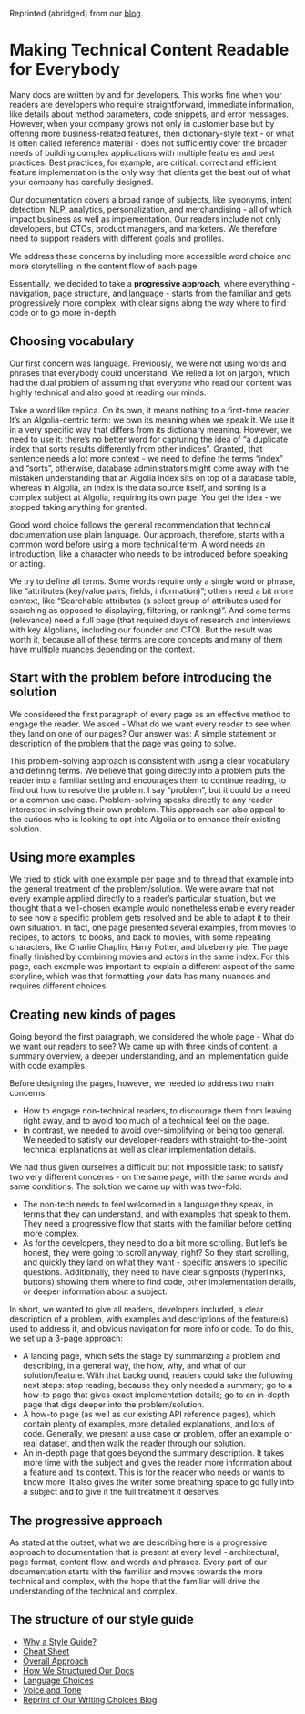 Reprinted (abridged) from our [blog](https://blog.algolia.com/redesigning-docs-part-2-making-technical-content-readable-everybody/).

# Making Technical Content Readable for Everybody

Many docs are written by and for developers. This works fine when your readers are developers who require straightforward, immediate information, like details about method parameters, code snippets, and error messages. However, when your company grows not only in customer base but by offering more business-related features, then dictionary-style text - or what is often called reference material - does not sufficiently cover the broader needs of building complex applications with multiple features and best practices. Best practices, for example, are critical: correct and efficient feature implementation is the only way that clients get the best out of what your company has carefully designed.

Our documentation covers a broad range of subjects, like synonyms, intent detection, NLP, analytics, personalization, and merchandising - all of which impact business as well as implementation. Our readers include not only developers, but CTOs, product managers, and marketers. We therefore need to support readers with different goals and profiles.

We address these concerns by including more accessible word choice and more storytelling in the content flow of each page.

Essentially, we decided to take a **progressive approach**, where everything - navigation, page structure, and language - starts from the familiar and gets progressively more complex, with clear signs along the way where to find code or to go more in-depth.

## Choosing vocabulary
Our first concern was language. Previously, we were not using words and phrases that everybody could understand. We relied a lot on jargon, which had the dual problem of assuming that everyone who read our content was highly technical and also good at reading our minds.

Take a word like replica. On its own, it means nothing to a first-time reader. It’s an Algolia-centric term: we own its meaning when we speak it. We use it in a very specific way that differs from its dictionary meaning. However, we need to use it: there’s no better word for capturing the idea of “a duplicate index that sorts results differently from other indices”. Granted, that sentence needs a lot more context - we need to define the terms “index” and “sorts”, otherwise, database administrators might come away with the mistaken understanding that an Algolia index sits on top of a database table, whereas in Algolia, an index is the data source itself, and sorting is a complex subject at Algolia, requiring its own page. You get the idea - we stopped taking anything for granted.

Good word choice follows the general recommendation that technical documentation use plain language. Our approach, therefore, starts with a common word before using a more technical term. A word needs an introduction, like a character who needs to be introduced before speaking or acting.

We try to define all terms. Some words require only a single word or phrase, like “attributes (key/value pairs, fields, information)”; others need a bit more context, like “Searchable attributes (a select group of attributes used for searching as opposed to displaying, filtering, or ranking)”. And some terms (relevance) need a full page (that required days of research and interviews with key Algolians, including our founder and CTO). But the result was worth it, because all of these terms are core concepts and many of them have multiple nuances depending on the context.

## Start with the problem before introducing the solution
We considered the first paragraph of every page as an effective method to engage the reader. We asked - What do we want every reader to see when they land on one of our pages? Our answer was: A simple statement or description of the problem that the page was going to solve.

This problem-solving approach is consistent with using a clear vocabulary and defining terms. We believe that going directly into a problem puts the reader into a familiar setting and encourages them to continue reading, to find out how to resolve the problem. I say “problem”, but it could be a need or a common use case. Problem-solving speaks directly to any reader interested in solving their own problem. This approach can also appeal to the curious who is looking to opt into Algolia or to enhance their existing solution.

## Using more examples
We tried to stick with one example per page and to thread that example into the general treatment of the problem/solution. We were aware that not every example applied directly to a reader’s particular situation, but we thought that a well-chosen example would nonetheless enable every reader to see how a specific problem gets resolved and be able to adapt it to their own situation. In fact, one page presented several examples, from movies to recipes, to actors, to books, and back to movies, with some repeating characters, like Charlie Chaplin, Harry Potter, and blueberry pie. The page finally finished by combining movies and actors in the same index. For this page, each example was important to explain a different aspect of the same storyline, which was that formatting your data has many nuances and requires different choices.

## Creating new kinds of pages
Going beyond the first paragraph, we considered the whole page - What do we want our readers to see? We came up with three kinds of content: a summary overview, a deeper understanding, and an implementation guide with code examples.

Before designing the pages, however, we needed to address two main concerns:

- How to engage non-technical readers, to discourage them from leaving right away, and to avoid too much of a technical feel on the page.
- In contrast, we needed to avoid over-simplifying or being too general. We needed to satisfy our developer-readers with straight-to-the-point technical explanations as well as clear implementation details.

We had thus given ourselves a difficult but not impossible task: to satisfy two very different concerns - on the same page, with the same words and same conditions. The solution we came up with was two-fold:

- The non-tech needs to feel welcomed in a language they speak, in terms that they can understand, and with examples that speak to them. They need a progressive flow that starts with the familiar before getting more complex.
- As for the developers, they need to do a bit more scrolling. But let’s be honest, they were going to scroll anyway, right? So they start scrolling, and quickly they land on what they want - specific answers to specific questions. Additionally, they need to have clear signposts (hyperlinks, buttons) showing them where to find code, other implementation details, or deeper information about a subject.

In short, we wanted to give all readers, developers included, a clear description of a problem, with examples and descriptions of the feature(s) used to address it, and obvious navigation for more info or code. To do this, we set up a 3-page approach:

- A landing page, which sets the stage by summarizing a problem and describing, in a general way, the how, why, and what of our solution/feature. With that background, readers could take the following next steps: stop reading, because they only needed a summary; go to a how-to page that gives exact implementation details; go to an in-depth page that digs deeper into the problem/solution.
- A how-to page (as well as our existing API reference pages), which contain plenty of examples, more detailed explanations, and lots of code. Generally, we present a use case or problem, offer an example or real dataset, and then walk the reader through our solution.
- An in-depth page that goes beyond the summary description. It takes more time with the subject and gives the reader more information about a feature and its context. This is for the reader who needs or wants to know more. It also gives the writer some breathing space to go fully into a subject and to give it the full treatment it deserves.

## The progressive approach
As stated at the outset, what we are describing here is a progressive approach to documentation that is present at every level - architectural, page format, content flow, and words and phrases. Every part of our documentation starts with the familiar and moves towards the more technical and complex, with the hope that the familiar will drive the understanding of the technical and complex.

## The structure of our style guide

- [Why a Style Guide?](https://github.com/algolia/doc/blob/style-docs/doc_team/1-style-guide-start-here.md)
- [Cheat Sheet](https://github.com/algolia/doc/blob/style-docs/doc_team/2-style-guide-cheat-sheet.md)
- [Overall Approach](https://github.com/algolia/doc/blob/style-docs/doc_team/3-style-guide-first-principles.md)
- [How We Structured Our Docs](https://github.com/algolia/doc/blob/style-docs/doc_team/4-style-guide-structure.md)
- [Language Choices](https://github.com/algolia/doc/blob/style-docs/doc_team/5-style-guide-language.md)
- [Voice and Tone](https://github.com/algolia/doc/blob/style-docs/doc_team/6-style-guide-voice-and-tone.md)
- [Reprint of Our Writing Choices Blog](https://github.com/algolia/doc/blob/style-docs/doc_team/7-style-guide-progressive-approach.md)
